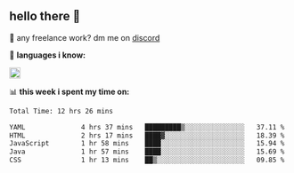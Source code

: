 ## hello there 👋

💼 any freelance work? dm me on [discord](https://discord.com/users/577571414186393661/)

🌸 **languages ​i know:**  

<img height="20" src="https://skillicons.dev/icons?i=js,ts,html,css,php,py,java&perline=50">

📊 **this week i spent my time on:**
<!--START_SECTION:waka-->

```txt
Total Time: 12 hrs 26 mins

YAML              4 hrs 37 mins   █████████▒░░░░░░░░░░░░░░░   37.11 %
HTML              2 hrs 17 mins   ████▓░░░░░░░░░░░░░░░░░░░░   18.39 %
JavaScript        1 hr 58 mins    ████░░░░░░░░░░░░░░░░░░░░░   15.94 %
Java              1 hr 57 mins    ████░░░░░░░░░░░░░░░░░░░░░   15.69 %
CSS               1 hr 13 mins    ██▒░░░░░░░░░░░░░░░░░░░░░░   09.85 %
```

<!--END_SECTION:waka-->
